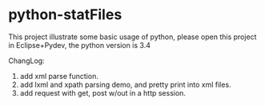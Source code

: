 # python-statFiles

This project illustrate some basic usage of python, please open this project in Eclipse+Pydev, the python version is 3.4

ChangLog:
1. add xml parse function.
2. add lxml and xpath parsing demo, and pretty print into xml files.
3. add request with get, post w/out in a http session.
